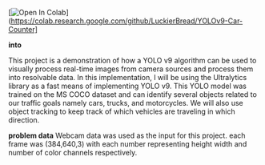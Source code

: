 [![Open In Colab](https://colab.research.google.com/assets/colab-badge.svg)](https://colab.research.google.com/github/LuckierBread/YOLOv9-Car-Counter]

**into**

This project is a demonstration of how a YOLO v9 algorithm can be used to visually process real-time images from camera sources and process them into resolvable data.
In this implementation, I will be using the Ultralytics library as a fast means of implementing YOLO v9.
This YOLO model was trained on the MS COCO dataset and can identify several objects related to our traffic goals namely cars, trucks, and motorcycles.
We will also use object tracking to keep track of which vehicles are traveling in which direction.

**problem data**
Webcam data was used as the input for this project.
each frame was (384,640,3) with each number representing height width and number of color channels respectively. 

